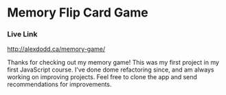 # Memory Flip Card Game

### Live Link

http://alexdodd.ca/memory-game/

Thanks for checking out my memory game! This was my first project in my first JavaScript course. I've done dome refactoring since, and am always working on improving projects. Feel free to clone the app and send recommendations for improvements.